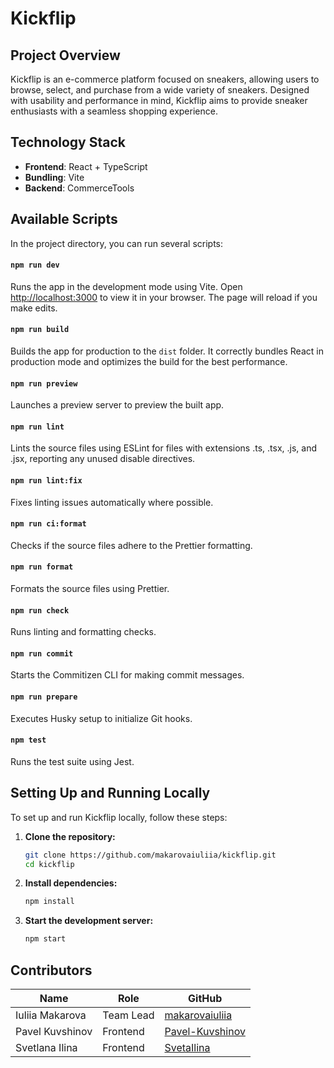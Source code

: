 # Kickflip

## Project Overview

Kickflip is an e-commerce platform focused on sneakers, allowing users to browse, select, and purchase from a wide variety of sneakers. Designed with usability and performance in mind, Kickflip aims to provide sneaker enthusiasts with a seamless shopping experience.

## Technology Stack

- **Frontend**: React + TypeScript
- **Bundling**: Vite
- **Backend**: CommerceTools

## Available Scripts

In the project directory, you can run several scripts:

#### `npm run dev`

Runs the app in the development mode using Vite. Open [http://localhost:3000](http://localhost:3000) to view it in your browser. The page will reload if you make edits.

#### `npm run build`

Builds the app for production to the `dist` folder. It correctly bundles React in production mode and optimizes the build for the best performance.

#### `npm run preview`

Launches a preview server to preview the built app.

#### `npm run lint`

Lints the source files using ESLint for files with extensions .ts, .tsx, .js, and .jsx, reporting any unused disable directives.

#### `npm run lint:fix`

Fixes linting issues automatically where possible.

#### `npm run ci:format`

Checks if the source files adhere to the Prettier formatting.

#### `npm run format`

Formats the source files using Prettier.

#### `npm run check`

Runs linting and formatting checks.

#### `npm run commit`

Starts the Commitizen CLI for making commit messages.

#### `npm run prepare`

Executes Husky setup to initialize Git hooks.

#### `npm test`

Runs the test suite using Jest.

## Setting Up and Running Locally

To set up and run Kickflip locally, follow these steps:

1. **Clone the repository:**
   ```bash
   git clone https://github.com/makarovaiuliia/kickflip.git
   cd kickflip
   ```
2. **Install dependencies:**
   ```bash
   npm install
   ```
3. **Start the development server:**
   ```bash
   npm start
   ```

## Contributors

| Name            | Role      | GitHub                                                |
| --------------- | --------- | ----------------------------------------------------- |
| Iuliia Makarova | Team Lead | [makarovaiuliia](https://github.com/makarovaiuliia)   |
| Pavel Kuvshinov | Frontend  | [Pavel-Kuvshinov](https://github.com/Pavel-Kuvshinov) |
| Svetlana Ilina  | Frontend  | [SvetaIlina](https://github.com/SvetaIlina)           |
